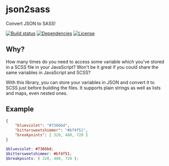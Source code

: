 # json2sass
Convert JSON to SASS!

[![Build status](https://travis-ci.org/satya164/json2sass.svg?branch=master)](https://travis-ci.org/satya164/json2sass)
[![Dependencies](https://david-dm.org/satya164/json2sass.svg)](https://david-dm.org/satya164/json2sass)
[![License](https://img.shields.io/npm/l/json2sass.svg)](http://opensource.org/licenses/mit-license.php)

## Why?
How many times do you need to access some variable which you've stored in a SCSS file in your JavaScript? Won't be it great if you could share the same variables in JavaScript and SCSS?

With this library, you can store your variables in JSON and convert it to SCSS just before building the files. It supports plain strings as well as lists and maps, even nested ones.

## Example
```json
{
    "blueviolet": "#7366bd",
    "bittersweetshimmer": "#bf4f51",
    "breakpoints": [ 320, 480, 720 ]
}
```

```scss
$blueviolet: #7366bd;
$bittersweetshimmer: #bf4f51;
$breakpoints: ( 320, 480, 720 );
```
